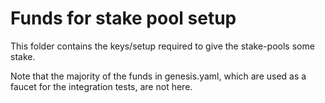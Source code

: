 # Funds for stake pool setup

This folder contains the keys/setup required to give the stake-pools some stake. 

Note that the majority of the funds in genesis.yaml, which are used as a faucet for the
integration tests, are not here.

